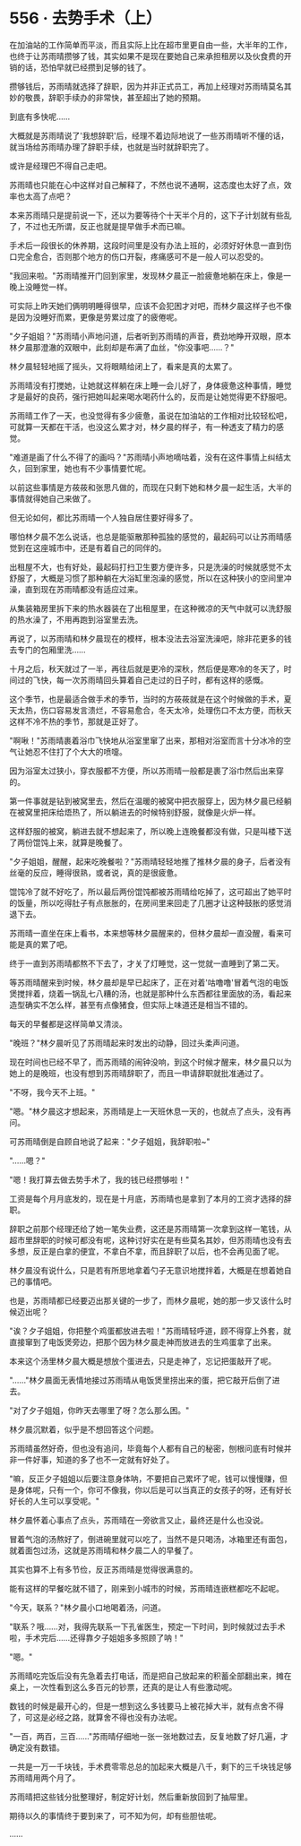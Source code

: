 <link rel="stylesheet" href="../styles/text.css" />
<h1>556 · 去势手术（上）</h1>

在加油站的工作简单而平淡，而且实际上比在超市里更自由一些，大半年的工作，也终于让苏雨晴攒够了钱，其实如果不是现在要她自己来承担租房以及伙食费的开销的话，恐怕早就已经攒到足够的钱了。

攒够钱后，苏雨晴就选择了辞职，因为并非正式员工，再加上经理对苏雨晴莫名其妙的敬畏，辞职手续办的非常快，甚至超出了她的预期。

到底有多快呢……

大概就是苏雨晴说了'我想辞职'后，经理不着边际地说了一些苏雨晴听不懂的话，就当场给苏雨晴办理了辞职手续，也就是当时就辞职完了。

或许是经理巴不得自己走吧。

苏雨晴也只能在心中这样对自己解释了，不然也说不通啊，这态度也太好了点，效率也太高了点吧？

本来苏雨晴只是提前说一下，还以为要等待个十天半个月的，这下子计划就有些乱了，不过也无所谓，反正也就是提早做手术而已嘛。

手术后一段很长的休养期，这段时间里是没有办法上班的，必须好好休息一直到伤口完全愈合，否则那个地方的伤口开裂，疼痛感可不是一般人可以忍受的。

"我回来啦。"苏雨晴推开门回到家里，发现林夕晨正一脸疲惫地躺在床上，像是一晚上没睡觉一样。

可实际上昨天她们俩明明睡得很早，应该不会犯困才对吧，而林夕晨这样子也不像是因为没睡好而累，更像是劳累过度了的疲倦呢。

"夕子姐姐？"苏雨晴小声地问道，后者听到苏雨晴的声音，费劲地睁开双眼，原本林夕晨那澄澈的双眼中，此刻却是布满了血丝，"你没事吧……？"

林夕晨轻轻地摇了摇头，又将眼睛给闭上了，看来是真的太累了。

苏雨晴没有打搅她，让她就这样躺在床上睡一会儿好了，身体疲惫这种事情，睡觉才是最好的良药，强行把她叫起来喝水喝药什么的，反而是让她觉得更不舒服吧。

苏雨晴工作了一天，也没觉得有多少疲惫，虽说在加油站的工作相对比较轻松吧，可就算一天都在干活，也没这么累才对，林夕晨的样子，有一种透支了精力的感觉。

"难道是画了什么不得了的画吗？"苏雨晴小声地嘀咕着，没有在这件事情上纠结太久，回到家里，她也有不少事情要忙呢。

以前这些事情是方莜莜和张思凡做的，而现在只剩下她和林夕晨一起生活，大半的事情就得她自己来做了。

但无论如何，都比苏雨晴一个人独自居住要好得多了。

哪怕林夕晨不怎么说话，也总是能驱散那种孤独的感觉的，最起码可以让苏雨晴感觉到在这座城市中，还是有着自己的同伴的。

出租屋不大，也有好处，最起码打扫卫生要方便许多，只是洗澡的时候就感觉不太舒服了，大概是习惯了那种躺在大浴缸里泡澡的感觉，所以在这种狭小的空间里冲澡，直到现在苏雨晴都没有适应过来。

从集装箱房里拆下来的热水器装在了出租屋里，在这种微凉的天气中就可以洗舒服的热水澡了，不用再跑到浴室里去洗。

再说了，以苏雨晴和林夕晨现在的模样，根本没法去浴室洗澡吧，除非花更多的钱去专门的包厢里洗……

十月之后，秋天就过了一半，再往后就是更冷的深秋，然后便是寒冷的冬天了，时间过的飞快，每一次苏雨晴回头算着自己走过的日子时，都有这样的感慨。

这个季节，也是最适合做手术的季节，当时的方莜莜就是在这个时候做的手术，夏天太热，伤口容易发言溃烂，不容易愈合，冬天太冷，处理伤口不太方便，而秋天这样不冷不热的季节，那就是正好了。

"啊啾！"苏雨晴裹着浴巾飞快地从浴室里窜了出来，那相对浴室而言十分冰冷的空气让她忍不住打了个大大的喷嚏。

因为浴室太过狭小，穿衣服都不方便，所以苏雨晴一般都是裹了浴巾然后出来穿的。

第一件事就是钻到被窝里去，然后在温暖的被窝中把衣服穿上，因为林夕晨已经躺在被窝里把床给焐热了，所以躺进去的时候特别舒服，就像是火炉一样。

这样舒服的被窝，躺进去就不想起来了，所以晚上连晚餐都没有做，只是叫楼下送了两份馄饨上来，就算是晚餐了。

"夕子姐姐，醒醒，起来吃晚餐啦？"苏雨晴轻轻地推了推林夕晨的身子，后者没有丝毫的反应，睡得很熟，或者说，真的是很疲惫。

馄饨冷了就不好吃了，所以最后两份馄饨都被苏雨晴给吃掉了，这可超出了她平时的饭量，所以吃得肚子有点胀胀的，在房间里来回走了几圈才让这种鼓胀的感觉消退下去。

苏雨晴一直坐在床上看书，本来想等林夕晨醒来的，但林夕晨却一直没醒，看来可能是真的累了吧。

终于一直到苏雨晴都熬不下去了，才关了灯睡觉，这一觉就一直睡到了第二天。

等苏雨晴醒来到时候，林夕晨却是早已起床了，正在对着'咕噜噜'冒着气泡的电饭煲搅拌着，烧着一锅乱七八糟的汤，也就是那种什么东西都往里面放的汤，看起来造型确实不怎么样，甚至有点像猪食，但实际上味道还是相当不错的。

每天的早餐都是这样简单又清淡。

"晚班？"林夕晨听见了苏雨晴起来时发出的动静，回过头柔声问道。

现在时间也已经不早了，而苏雨晴的闹钟没响，到这个时候才醒来，林夕晨只以为她上的是晚班，也没有想到苏雨晴辞职了，而且一申请辞职就批准通过了。

"不呀，我今天不上班。"

"嗯。"林夕晨这才想起来，苏雨晴是上一天班休息一天的，也就点了点头，没有再问。

可苏雨晴倒是自顾自地说了起来："夕子姐姐，我辞职啦\~"

"……嗯？"

"嗯！我打算去做去势手术了，我的钱已经攒够啦！"

工资是每个月月底发的，现在是十月底，苏雨晴也是拿到了本月的工资才选择的辞职。

辞职之前那个经理还给了她一笔失业费，这还是苏雨晴第一次拿到这样一笔钱，从超市里辞职的时候可都没有呢，这种讨好实在是有些莫名其妙，但苏雨晴也没有去多想，反正是白拿的便宜，不拿白不拿，而且辞职了以后，也不会再见面了呢。

林夕晨没有说什么，只是若有所思地拿着勺子无意识地搅拌着，大概是在想着她自己的事情吧。

也是，苏雨晴都已经要迈出那关键的一步了，而林夕晨呢，她的那一步又该什么时候迈出呢？

"诶？夕子姐姐，你把整个鸡蛋都放进去啦！"苏雨晴轻呼道，顾不得穿上外套，就直接窜到了电饭煲旁边，把那个因为林夕晨走神而放进去的生鸡蛋拿了出来。

本来这个汤里林夕晨大概是想放个蛋进去，只是走神了，忘记把蛋敲开了呢。

"……"林夕晨面无表情地接过苏雨晴从电饭煲里捞出来的蛋，把它敲开后倒了进去。

"对了夕子姐姐，你昨天去哪里了呀？怎么那么困。"

林夕晨沉默着，似乎是不想回答这个问题。

苏雨晴虽然好奇，但也没有追问，毕竟每个人都有自己的秘密，刨根问底有时候并非一件好事，知道的多了也不一定就有好处了。

"嘛，反正夕子姐姐以后要注意身体呐，不要把自己累坏了呢，钱可以慢慢赚，但是身体呢，只有一个，你可不像我，你以后是可以当真正的女孩子的呀，还有好长好长的人生可以享受呢。"

林夕晨怀着心事点了点头，苏雨晴在一旁欲言又止，最终还是什么也没说。

冒着气泡的汤熬好了，倒进碗里就可以吃了，当然不是只喝汤，冰箱里还有面包，就着面包过汤，这就是苏雨晴和林夕晨二人的早餐了。

其实也算不上有多节俭，反正苏雨晴是觉得很满意的。

能有这样的早餐吃就不错了，刚来到小城市的时候，苏雨晴连嵌糕都吃不起呢。

"今天，联系？"林夕晨小口地喝着汤，问道。

"联系？哦……对，我得先联系一下孔雀医生，预定一下时间，到时候就过去手术啦，手术完后……还得靠夕子姐姐多多照顾了呐！"

"嗯。"

苏雨晴吃完饭后没有先急着去打电话，而是把自己放起来的积蓄全部翻出来，摊在桌上，一次性看到这么多百元的钞票，还真的是让人有些激动呢。

数钱的时候是最开心的，但是一想到这么多钱要马上被花掉大半，就有点舍不得了，可这是必经之路，就算舍不得也没有办法呢。

"一百，两百，三百……"苏雨晴仔细地一张一张地数过去，反复地数了好几遍，才确定没有数错。

一共是一万一千块钱，手术费零零总总的加起来大概是八千，剩下的三千块钱足够苏雨晴用两个月了。

苏雨晴把这些钱分批整理好，制定好计划，然后重新放回到了抽屉里。

期待以久的事情终于要到来了，可不知为何，却有些胆怯呢。

……
